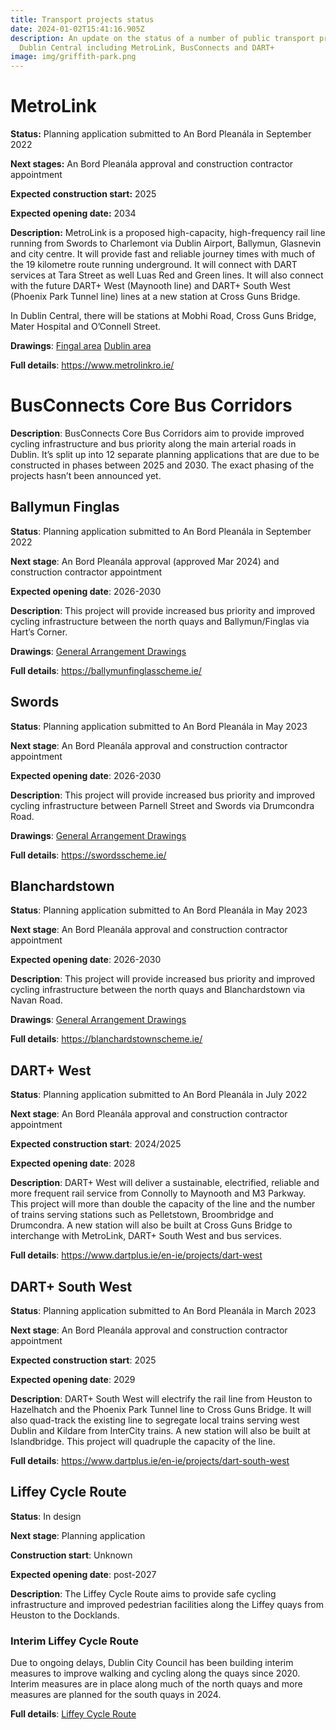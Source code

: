 ```yaml
---
title: Transport projects status
date: 2024-01-02T15:41:16.905Z
description: An update on the status of a number of public transport projects in
  Dublin Central including MetroLink, BusConnects and DART+
image: img/griffith-park.png
---
```

# MetroLink

**Status:** Planning application submitted to An Bord Pleanála in September 2022

**Next stages:** An Bord Pleanála approval and construction contractor appointment

**Expected construction start:** 2025

**Expected opening date:** 2034

**Description:** MetroLink is a proposed high-capacity, high-frequency rail line running from Swords to Charlemont via Dublin Airport, Ballymun, Glasnevin and city centre. It will provide fast and reliable journey times with much of the 19 kilometre route running underground. It will connect with DART services at Tara Street as well Luas Red and Green lines. It will also connect with the future DART+ West (Maynooth line) and DART+ South West (Phoenix Park Tunnel line) lines at a new station at Cross Guns Bridge.

In Dublin Central, there will be stations at Mobhi Road, Cross Guns Bridge, Mater Hospital and O’Connell Street.

**Drawings**: [Fingal area](https://downloads.metrolink.ie/documentsro/Alignment%20Details%20Book%201%20of%202%20Fingal%20County%20Council.pdf) [Dublin area](https://downloads.metrolink.ie/documentsro/Alignment%20Details%20Book%202%20of%202%20Dublin%20City%20Council.pdf)

**Full details**: https://www.metrolinkro.ie/

# BusConnects Core Bus Corridors

**Description**: BusConnects Core Bus Corridors aim to provide improved cycling infrastructure and bus priority along the main arterial roads in Dublin. It’s split up into 12 separate planning applications that are due to be constructed in phases between 2025 and 2030. The exact phasing of the projects hasn’t been announced yet.

## Ballymun Finglas

**Status**: Planning application submitted to An Bord Pleanála in September 2022

**Next stage**: An Bord Pleanála approval (approved Mar 2024) and construction contractor appointment

**Expected opening date**: 2026-2030

**Description**: This project will provide increased bus priority and improved cycling infrastructure between the north quays and Ballymun/Finglas via Hart’s Corner.

**Drawings**: [General Arrangement Drawings](https://ballymunfinglasscheme.ie/wp-content/uploads/sites/3/2022/09/03.-General-Arrangement-Drawings.pdf) 

**Full details**: <https://ballymunfinglasscheme.ie/>

## Swords

**Status**: Planning application submitted to An Bord Pleanála in May 2023

**Next stage**:  An Bord Pleanála approval and construction contractor appointment

**Expected opening date**: 2026-2030

**Description**: This project will provide increased bus priority and improved cycling infrastructure between Parnell Street and Swords via Drumcondra Road.

**Drawings**: [General Arrangement Drawings](https://swordsscheme.ie/wp-content/uploads/sites/5/2023/05/Volume-1-General-Arrangement-Drawings.pdf) 

**Full details**: <https://swordsscheme.ie/>

## Blanchardstown

**Status**: Planning application submitted to An Bord Pleanála in May 2023

**Next stage**:  An Bord Pleanála approval and construction contractor appointment

**Expected opening date**: 2026-2030

**Description**: This project will provide increased bus priority and improved cycling infrastructure between the north quays and Blanchardstown via Navan Road.

**Drawings**: [General Arrangement Drawings ](https://blanchardstownscheme.ie/wp-content/uploads/sites/6/2022/06/Volume-1-General-Arrangement-Drawings-1.pdf)

**Full details**: <https://blanchardstownscheme.ie/>

## DART+ West

**Status**: Planning application submitted to An Bord Pleanála in July 2022

**Next stage**:  An Bord Pleanála approval and construction contractor appointment

**Expected construction start**: 2024/2025

**Expected opening date**: 2028

**Description**: DART+ West will deliver a sustainable, electrified, reliable and more frequent rail service from Connolly to Maynooth and M3 Parkway. This project will more than double the capacity of the line and the number of trains serving stations such as Pelletstown, Broombridge and Drumcondra. A new station will also be built at Cross Guns Bridge to interchange with MetroLink, DART+ South West and bus services.

**Full details**: <https://www.dartplus.ie/en-ie/projects/dart-west>

## DART+ South West

**Status**: Planning application submitted to An Bord Pleanála in March 2023

**Next stage**:  An Bord Pleanála approval and construction contractor appointment

**Expected construction start**: 2025

**Expected opening date**: 2029

**Description**: DART+ South West will electrify the rail line from Heuston to Hazelhatch and the Phoenix Park Tunnel line to Cross Guns Bridge. It will also quad-track the existing line to segregate local trains serving west Dublin and Kildare from InterCity trains. A new station will also be built at Islandbridge. This project will quadruple the capacity of the line.

**Full details**: <https://www.dartplus.ie/en-ie/projects/dart-south-west>

## Liffey Cycle Route

**Status**: In design

**Next stage**: Planning application

**Construction start**: Unknown

**Expected opening date**: post-2027

**Description**: The Liffey Cycle Route aims to provide safe cycling infrastructure and improved pedestrian facilities along the Liffey quays from Heuston to the Docklands.

### Interim Liffey Cycle Route

Due to ongoing delays, Dublin City Council has been building interim measures to improve walking and cycling along the quays since 2020. Interim measures are in place along much of the north quays and more measures are planned for the south quays in 2024.

**Full details**: [Liffey Cycle Route](https://www.dublincity.ie/residential/transportation/active-travel/projects/liffey-cycle-route)